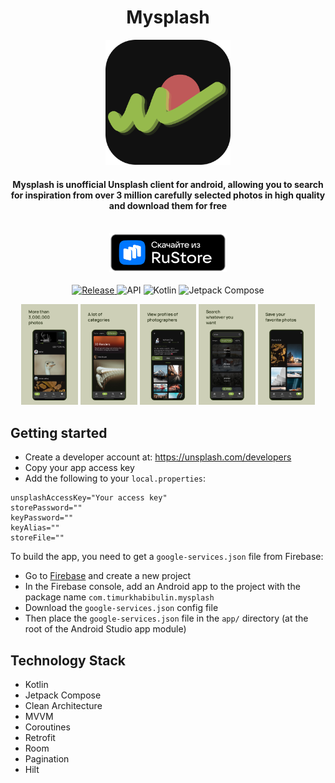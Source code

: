 <div align="center">
<h1 align="center">Mysplash</h1>
<img src="design/logo.png" width="200" />
</div>

<h4 align="center">Mysplash is unofficial Unsplash client for android,
allowing you to search for inspiration from over 3 million
carefully selected photos in high quality and
download them for free
</h4>

<p align="center">
  <br>
  <a href="https://apps.rustore.ru/app/com.timurkhabibulin.mysplash">
    <img src="rustore_icon.png" width="188" height="63" >
  </a>
  <br>
  <br>
  <a href="https://github.com/Timur-Khabibulin/Mysplash/releases/latest">
    <img alt="Release" src="https://img.shields.io/github/v/release/Timur-Khabibulin/Mysplash?style=for-the-badge">
  </a>
  <img alt="API" src="https://img.shields.io/badge/Api%2026+-50f270?logo=android&logoColor=black&style=for-the-badge"/></a>
  <img alt="Kotlin" src="https://img.shields.io/badge/Kotlin-a503fc?logo=kotlin&logoColor=white&style=for-the-badge"/></a>
  <img alt="Jetpack Compose" src="https://img.shields.io/static/v1?style=for-the-badge&message=Jetpack+Compose&color=4285F4&logo=Jetpack+Compose&logoColor=FFFFFF&label="/></a> 
</p>

<p align="center">
<img src="design/screenshots/en/en_1.png" alt="drawing" width="18%"/>
<img src="design/screenshots/en/en_2.png" alt="drawing" width="18%"/>
<img src="design/screenshots/en/en_3.png" alt="drawing" width="18%"/>
<img src="design/screenshots/en/en_4.png" alt="drawing" width="18%"/>
<img src="design/screenshots/en/en_5.png" alt="drawing" width="18%"/>
</p>

## Getting started

* Create a developer account at: https://unsplash.com/developers
* Copy your app access key
* Add the following to your `local.properties`:

```
unsplashAccessKey="Your access key"
storePassword=""
keyPassword=""
keyAlias=""
storeFile=""
```

To build the app, you need to get a `google-services.json` file from Firebase:

* Go to [Firebase](https://console.firebase.google.com) and create a new project
* In the Firebase console, add an Android app to the project with the package
  name `com.timurkhabibulin.mysplash`
* Download the `google-services.json` config file
* Then place the `google-services.json` file in the `app/` directory (at the root of the Android
  Studio app module)

## Technology Stack

* Kotlin
* Jetpack Compose
* Clean Architecture
* MVVM
* Coroutines
* Retrofit
* Room
* Pagination
* Hilt




